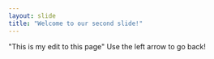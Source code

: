 ```yaml
---
layout: slide
title: "Welcome to our second slide!"
---
```

"This is my edit to this page"
Use the left arrow to go back!
